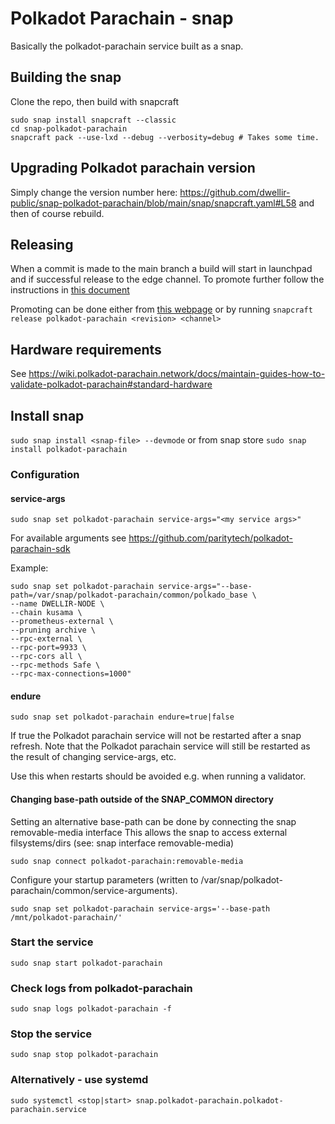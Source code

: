 # Polkadot Parachain - snap

Basically the polkadot-parachain service built as a snap.

## Building the snap

Clone the repo, then build with snapcraft

```
sudo snap install snapcraft --classic
cd snap-polkadot-parachain
snapcraft pack --use-lxd --debug --verbosity=debug # Takes some time.
```

## Upgrading Polkadot parachain version

Simply change the version number here: https://github.com/dwellir-public/snap-polkadot-parachain/blob/main/snap/snapcraft.yaml#L58 and then of course rebuild.

## Releasing

When a commit is made to the main branch a build will start in launchpad and if successful release to the edge channel.
To promote further follow the instructions in [this document](TESTING.md)

Promoting can be done either from [this webpage](https://snapcraft.io/polkadot-parachain/releases)
or by running
`snapcraft release polkadot-parachain <revision> <channel>`

## Hardware requirements

See https://wiki.polkadot-parachain.network/docs/maintain-guides-how-to-validate-polkadot-parachain#standard-hardware

## Install snap

`sudo snap install <snap-file> --devmode`
or from snap store
`sudo snap install polkadot-parachain`

### Configuration

#### service-args

```sudo snap set polkadot-parachain service-args="<my service args>"```

For available arguments see https://github.com/paritytech/polkadot-parachain-sdk

Example:

```
sudo snap set polkadot-parachain service-args="--base-path=/var/snap/polkadot-parachain/common/polkado_base \
--name DWELLIR-NODE \
--chain kusama \
--prometheus-external \
--pruning archive \
--rpc-external \
--rpc-port=9933 \
--rpc-cors all \
--rpc-methods Safe \
--rpc-max-connections=1000"
```

#### endure

```sudo snap set polkadot-parachain endure=true|false```

If true the Polkadot parachain service will not be restarted after a snap refresh.
Note that the Polkadot parachain service will still be restarted as the result of changing service-args, etc.

Use this when restarts should be avoided e.g. when running a validator.

#### Changing base-path outside of the SNAP_COMMON directory
Setting an alternative base-path can be done by connecting the snap removable-media interface This allows the snap to access external filsystems/dirs (see: snap interface removable-media)

    sudo snap connect polkadot-parachain:removable-media

Configure your startup parameters (written to /var/snap/polkadot-parachain/common/service-arguments). 

    sudo snap set polkadot-parachain service-args='--base-path /mnt/polkadot-parachain/'


### Start the service

`sudo snap start polkadot-parachain`

### Check logs from polkadot-parachain

`sudo snap logs polkadot-parachain -f`

### Stop the service

`sudo snap stop polkadot-parachain`

### Alternatively - use systemd

`sudo systemctl <stop|start> snap.polkadot-parachain.polkadot-parachain.service`
